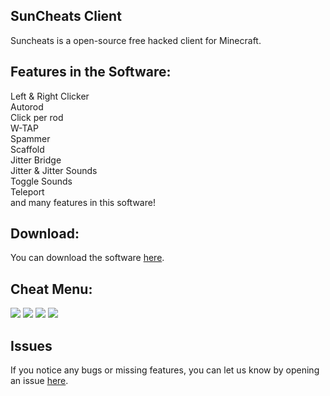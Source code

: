 ## SunCheats Client 

Suncheats is a open-source free hacked client for Minecraft.

## Features in the Software:
Left & Right Clicker \
Autorod \
Click per rod \
W-TAP \
Spammer \
Scaffold \
Jitter Bridge \
Jitter & Jitter Sounds \
Toggle Sounds \
Teleport \
and many features in this software!

## Download:
You can download the software [here](https://github.com/Spache0/SunCheats/releases).

## Cheat Menu:
<img src="https://cdn.discordapp.com/attachments/774675489310507032/774675549661429820/unknown.png" />
<img src="https://cdn.discordapp.com/attachments/774675489310507032/774675572978483200/unknown.png" />
<img src="https://cdn.discordapp.com/attachments/774675489310507032/774675589403639838/unknown.png" />
<img src="https://cdn.discordapp.com/attachments/774675489310507032/774675618997600306/unknown.png" />

## Issues
If you notice any bugs or missing features, you can let us know by opening an issue [here](https://github.com/Spache0/SunCheats/issues).
